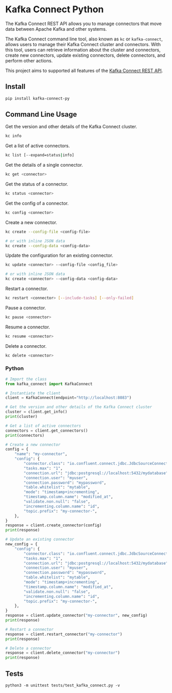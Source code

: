 # Kafka Connect Python

The Kafka Connect REST API allows you to manage connectors that move data between Apache Kafka and other systems.

The Kafka Connect command line tool, also known as `kc` or `kafka-connect`, allows users to manage their Kafka Connect cluster and connectors. With this tool, users can retrieve information about the cluster and connectors, create new connectors, update existing connectors, delete connectors, and perform other actions.

This project aims to supported all features of the [Kafka Connect REST API](https://docs.confluent.io/platform/current/connect/references/restapi.html#kconnect-rest-interface).

## Install

```bash
pip install kafka-connect-py
```

## Command Line Usage

Get the version and other details of the Kafka Connect cluster.

```bash
kc info
```

Get a list of active connectors.

```bash
kc list [--expand=status|info]
```

Get the details of a single connector.

```bash
kc get <connector>
```

Get the status of a connector.

```bash
kc status <connector>
```

Get the config of a connector.

```bash
kc config <connector>
```

Create a new connector.

```bash
kc create --config-file <config-file>

# or with inline JSON data
kc create --config-data <config-data>
```

Update the configuration for an existing connector.

```bash
kc update <connector> --config-file <config_file>

# or with inline JSON data
kc create <connector> --config-data <config-data>
```

Restart a connector.

```bash
kc restart <connector> [--include-tasks] [--only-failed]
```

Pause a connector.

```bash
kc pause <connector>
```

Resume a connector.

```bash
kc resume <connector>
```

Delete a connector.

```bash
kc delete <connector>
```

### Python

```python
# Import the class
from kafka_connect import KafkaConnect

# Instantiate the client
client = KafkaConnect(endpoint="http://localhost:8083")

# Get the version and other details of the Kafka Connect cluster
cluster = client.get_info()
print(cluster)

# Get a list of active connectors
connectors = client.get_connectors()
print(connectors)

# Create a new connector
config = {
    "name": "my-connector",
    "config": {
        "connector.class": "io.confluent.connect.jdbc.JdbcSourceConnector",
        "tasks.max": "1",
        "connection.url": "jdbc:postgresql://localhost:5432/mydatabase",
        "connection.user": "myuser",
        "connection.password": "mypassword",
        "table.whitelist": "mytable",
        "mode": "timestamp+incrementing",
        "timestamp.column.name": "modified_at",
        "validate.non.null": "false",
        "incrementing.column.name": "id",
        "topic.prefix": "my-connector-",
    },
}
response = client.create_connector(config)
print(response)

# Update an existing connector
new_config = {
    "config": {
        "connector.class": "io.confluent.connect.jdbc.JdbcSourceConnector",
        "tasks.max": "1",
        "connection.url": "jdbc:postgresql://localhost:5432/mydatabase",
        "connection.user": "myuser",
        "connection.password": "mypassword",
        "table.whitelist": "mytable",
        "mode": "timestamp+incrementing",
        "timestamp.column.name": "modified_at",
        "validate.non.null": "false",
        "incrementing.column.name": "id",
        "topic.prefix": "my-connector-",
    },
}
response = client.update_connector("my-connector", new_config)
print(response)

# Restart a connector
response = client.restart_connector("my-connector")
print(response)

# Delete a connector
response = client.delete_connector("my-connector")
print(response)
```

## Tests

```
python3 -m unittest tests/test_kafka_connect.py -v
```
